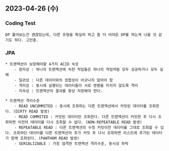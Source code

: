 ## 2023-04-26 (수)

### Coding Test
    DP 풀어보는건 괜찮았는데, 다른 유형을 확실히 하고 좀 더 어려운 DP를 파는게 나을 것 같기도 하다. 고민중.

### JPA
    * 트랜잭션이 보장해야할 4가지 ACID 속성
        - 원자성 : 하나의 트랜잭션에 속한 작업들은 하나의 작업처럼 모두 성공하거나 모두 실패
        - 일관성 : 다른 데이터와의 정합성이 어긋나지 않아야 함
        - 격리성 : 동시에 실행되는 데이터들이 서로 영향을 미치지 않도록 격리
        - 지속성 : 트랜잭션의 결과를 항상 저장해야 한다.

    * 트랜잭션 격리수준
        - READ UNCOMMITED : 동시에 조회하는 다른 트랜잭션에서 커밋된 데이터를 조회한다. (DIRTY READ 발생)
        - READ COMMITED : 커밋된 데이터만 조회한다. 다른 트랜잭션이 커밋한 후 다시 조회하면 이전의 데이터를 다시 조회할 수 없다. (NON-REPEATABLE READ 발생)
        - REPEATABLE READ : 다른 트랜잭션의 수정 커밋이전 데이터를 그대로 조회할 수 있다. 조회하던 데이터를 다른 트랜잭션의 추가 커밋 후 다시 조회하면 리스트에 추가된 데이터가 함께 조회된다. (PANTHOM READ 발생)
        - SERIALIZABLE : 가장 엄격한 트랜잭션 격리수준, 동시성 하락